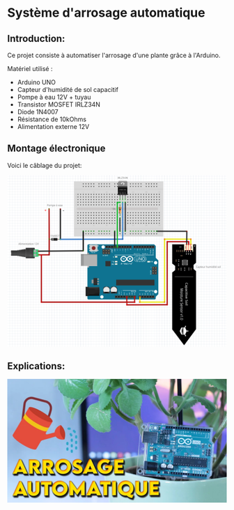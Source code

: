 # Système d'arrosage automatique

## Introduction: 
Ce projet consiste à automatiser l'arrosage d'une plante grâce à l'Arduino.

Matériel utilisé : 
* Arduino UNO
* Capteur d'humidité de sol capacitif
* Pompe à eau 12V + tuyau
* Transistor MOSFET IRLZ34N
* Diode 1N4007
* Résistance de 10kOhms
* Alimentation externe 12V

## Montage électronique
Voici le câblage du projet:

![](cablage.PNG#center)


## Explications:

<span style="display:block;text-align:center">

[![](miniature.JPG#center)](https://youtu.be/FlmrZ26s-9A)

</span>
